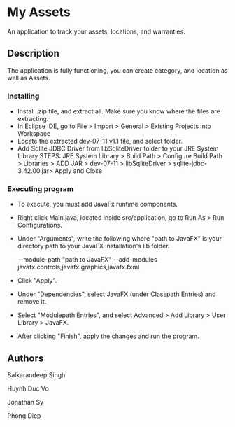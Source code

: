 # My Assets

An application to track your assets, locations, and warranties.

## Description

The application is fully functioning, you can create category, and location as well as Assets.
### Installing

* Install .zip file, and extract all. Make sure you know where the files are extracting.
* In Eclipse IDE, go to File > Import > General > Existing Projects into Workspace
* Locate the extracted dev-07-11 v1.1 file, and select folder.
* Add Sqlite JDBC Driver from libSqliteDriver folder to your JRE System Library STEPS: JRE System Library > Build Path > Configure Build Path > Libraries > ADD JAR > dev-07-11 > libSqliteDriver > sqlite-jdbc-3.42.00.jar> Apply and Close

### Executing program

* To execute, you must add JavaFx runtime components.
* Right click Main.java, located inside src/application, go to Run As > Run Configurations.
* Under "Arguments", write the following where "path to JavaFX" is your directory path to your JavaFX installation's lib folder.

    --module-path "path to JavaFX" --add-modules javafx.controls,javafx.graphics,javafx.fxml

* Click "Apply".
* Under "Dependencies", select JavaFX (under Classpath Entries) and remove it.
* Select "Modulepath Entries", and select Advanced > Add Library > User Library > JavaFX.
* After clicking "Finish", apply the changes and run the program.

## Authors

Balkarandeep Singh

Huynh Duc Vo

Jonathan Sy

Phong Diep


